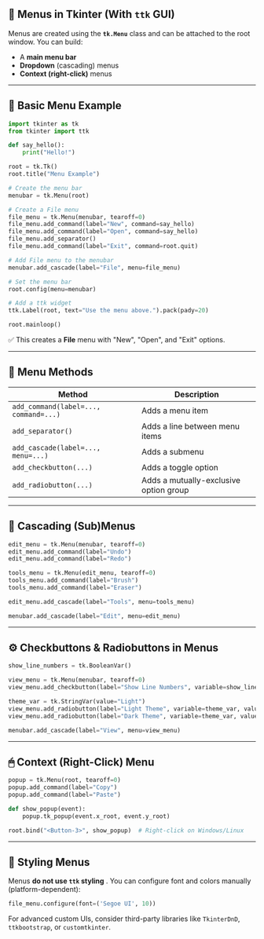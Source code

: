 ## 📜 Menus in Tkinter (With `ttk` GUI)

Menus are created using the **`tk.Menu`** class and can be attached to the root window. You can build:

* A **main menu bar**
* **Dropdown** (cascading) menus
* **Context (right-click)** menus

---

## 🧱 Basic Menu Example

```python
import tkinter as tk
from tkinter import ttk

def say_hello():
    print("Hello!")

root = tk.Tk()
root.title("Menu Example")

# Create the menu bar
menubar = tk.Menu(root)

# Create a File menu
file_menu = tk.Menu(menubar, tearoff=0)
file_menu.add_command(label="New", command=say_hello)
file_menu.add_command(label="Open", command=say_hello)
file_menu.add_separator()
file_menu.add_command(label="Exit", command=root.quit)

# Add File menu to the menubar
menubar.add_cascade(label="File", menu=file_menu)

# Set the menu bar
root.config(menu=menubar)

# Add a ttk widget
ttk.Label(root, text="Use the menu above.").pack(pady=20)

root.mainloop()
```

✅ This creates a **File** menu with "New", "Open", and "Exit" options.

---

## 🧰 Menu Methods


| Method                                  | Description                            |
| --------------------------------------- | -------------------------------------- |
| `add_command(label=..., command=...)` | Adds a menu item                       |
| `add_separator()`                     | Adds a line between menu items         |
| `add_cascade(label=..., menu=...)`    | Adds a submenu                         |
| `add_checkbutton(...)`                | Adds a toggle option                   |
| `add_radiobutton(...)`                | Adds a mutually-exclusive option group |

---

## 🧭 Cascading (Sub)Menus

```python
edit_menu = tk.Menu(menubar, tearoff=0)
edit_menu.add_command(label="Undo")
edit_menu.add_command(label="Redo")

tools_menu = tk.Menu(edit_menu, tearoff=0)
tools_menu.add_command(label="Brush")
tools_menu.add_command(label="Eraser")

edit_menu.add_cascade(label="Tools", menu=tools_menu)

menubar.add_cascade(label="Edit", menu=edit_menu)
```

---

## ⚙️ Checkbuttons & Radiobuttons in Menus

```python
show_line_numbers = tk.BooleanVar()

view_menu = tk.Menu(menubar, tearoff=0)
view_menu.add_checkbutton(label="Show Line Numbers", variable=show_line_numbers)

theme_var = tk.StringVar(value="Light")
view_menu.add_radiobutton(label="Light Theme", variable=theme_var, value="Light")
view_menu.add_radiobutton(label="Dark Theme", variable=theme_var, value="Dark")

menubar.add_cascade(label="View", menu=view_menu)
```

---

## 🖱 Context (Right-Click) Menu

```python
popup = tk.Menu(root, tearoff=0)
popup.add_command(label="Copy")
popup.add_command(label="Paste")

def show_popup(event):
    popup.tk_popup(event.x_root, event.y_root)

root.bind("<Button-3>", show_popup)  # Right-click on Windows/Linux
```

---

## 🎨 Styling Menus

Menus  **do not use `ttk` styling** . You can configure font and colors manually (platform-dependent):

```python
file_menu.configure(font=('Segoe UI', 10))
```

For advanced custom UIs, consider third-party libraries like `TkinterDnD`, `ttkbootstrap`, or `customtkinter`.
